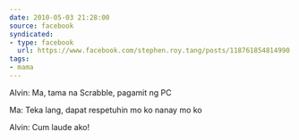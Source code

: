 ```yaml
---
date: 2010-05-03 21:28:00
source: facebook
syndicated:
- type: facebook
  url: https://www.facebook.com/stephen.roy.tang/posts/118761854814990
tags:
- mama
---
```


Alvin: Ma, tama na Scrabble, pagamit ng PC 

Ma: Teka lang, dapat respetuhin mo ko nanay mo ko 

Alvin: Cum laude ako!